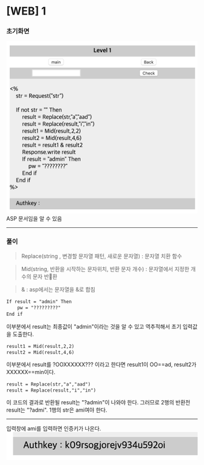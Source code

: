 # [WEB] 1


### 초기화면
![그림1-1](./img/1_1.png)
ASP 문서임을 알 수 있음

---
### 풀이
>Replace(string , 변경할 문자열 패턴, 새로운 문자열)
: 문자열 치환 함수

>Mid(string, 반환을 시작하는 문자위치, 반환 문자 개수)
: 문자열에서 지정한 개수의 문자 반환

>& : asp에서는 문자열을 &로 합침

```asp
If result = "admin" Then
    pw = "?????????"
End if
```
이부분에서 result는 최종값이 "admin"이라는 것을 알 수 있고 역추적해서 초기 입력값을 도출한다.
```
result1 = Mid(result,2,2)
result2 = Mid(result,4,6)
```
이부분에서 result를 ?OOXXXXXX??? 이라고 한다면 result1이 OO==ad, result2가 XXXXXX==min이다.

```
result = Replace(str,"a","aad")
result = Replace(result,"i","in")
```
이 코드의 결과로 반환될 result는 "?admin"이 나와야 한다. 그러므로 2행의 반환전 result는 "?admi". 1행의 str은 ami여야 한다.

---
입력창에 ami를 입력하면 인증키가 나온다.
![인증키](./img/1_authkey.png)
